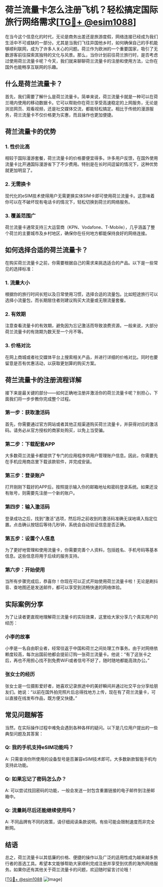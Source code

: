 # 荷兰流量卡怎么注册飞机？轻松搞定国际旅行网络需求[[TG💪+ @esim1088](https://t.me/s/esim1088)]

在当今这个信息化的时代，无论是商务出差还是旅游度假，网络连接已经成为我们生活中不可或缺的一部分。尤其是当我们飞往异国他乡时，如何确保自己的手机能够顺利联网，成为了许多人关心的问题。荷兰作为欧洲的一个重要国家，吸引了无数游客前往探索其独特的文化与风景。那么，当你计划前往荷兰旅行时，是否考虑过使用荷兰流量卡呢？今天，我们就来聊聊荷兰流量卡的注册和使用方法，让你在国外也能畅享互联网的乐趣。

## 什么是荷兰流量卡？

首先，我们需要了解什么是荷兰流量卡。简单来说，荷兰流量卡就是一种可以在荷兰境内使用的移动数据卡。它可以帮助你在荷兰享受高速稳定的上网服务，无论是浏览网页、观看视频，还是社交媒体交流，都能轻松搞定。相比于传统的漫游服务，荷兰流量卡不仅价格更为实惠，而且操作也更加便捷。

## 荷兰流量卡的优势

### 1. **性价比高**
   相较于国际漫游套餐，荷兰流量卡的价格要便宜得多。许多用户反馈，在国外使用流量卡比开通国际漫游省下了不少费用。特别是在长时间逗留的情况下，这种优势就更加明显了。

### 2. **无需换卡**
   现代化的eSIM技术使得用户无需更换实体SIM卡即可使用荷兰流量卡。这意味着你可以在不破坏现有电话卡的情况下，轻松切换到荷兰的网络服务。

### 3. **覆盖范围广**
   荷兰流量卡通常支持三大运营商（KPN、Vodafone、T-Mobile），几乎涵盖了整个荷兰的主要城市及乡村地区，确保你在任何地方都能保持良好的网络连接。

## 如何选择合适的荷兰流量卡？

在购买荷兰流量卡之前，你需要根据自己的需求来挑选适合的产品。以下是一些常见的选择标准：

### 1. **流量大小**
   根据你的旅行时间长短以及日常使用习惯，选择合适的流量包。比如短途旅行可以选择小流量包，而长期居住者则建议购买大流量或无限流量套餐。

### 2. **有效期**
   注意查看流量卡的有效期，避免因为忘记激活而导致浪费资源。一般来说，大部分荷兰流量卡的有效期为数天至一个月不等。

### 3. **价格对比**
   在网上商城或者社交媒体平台上搜索相关产品，并进行详细的价格对比。同时也要留意是否有优惠活动，以获取更划算的购买方案。

## 荷兰流量卡的注册流程详解

接下来是最关键的部分——如何正确地注册并激活你的荷兰流量卡呢？别担心，下面我们将一步步教你完成整个过程。

### 第一步：获取激活码
   首先，你需要通过官方网站或者其他正规渠道购买荷兰流量卡，并获得对应的激活码。请务必从官方授权的商家处购买，以免上当受骗。

### 第二步：下载配套APP
   大多数荷兰流量卡都提供了专门的应用程序供用户管理账户信息。因此，你需要先在手机应用商店里下载该款软件，并完成安装。

### 第三步：登录账户
   打开刚刚下载好的APP后，按照提示输入你的邮箱地址和密码登录系统。如果还没有账号，则需要先注册一个新的账户。

### 第四步：输入激活码
   登录成功之后，找到“激活”选项，然后将之前收到的激活码准确无误地填入指定位置。点击确认按钮后等待几秒钟，系统会自动验证信息是否正确。

### 第五步：设置个人信息
   为了更好地管理和使用流量卡，你需要完善个人资料，包括姓名、手机号码等基本信息。这些信息将用于后续的服务支持。

### 第六步：开始使用
   当所有步骤完成后，恭喜你！你现在可以正式开始使用荷兰流量卡啦！无论是刷抖音、查地图还是发送邮件，都可以享受到流畅快速的网络体验。

## 实际案例分享

为了让读者更直观地理解荷兰流量卡的实际效果，这里给大家分享几个真实用户的经历：

### 小李的故事
   小李是一名自由职业者，经常往返于中国和荷兰之间处理工作事务。由于对网络依赖度较高，每次出国前他都会提前订购一张荷兰流量卡。他说：“有了这张卡之后，再也不用担心找不到免费WiFi或者信号不好了，随时随地都能高效办公。”

### 张女士的经历
   张女士是一位摄影爱好者，她喜欢记录旅途中的美好瞬间并通过社交平台分享给朋友们。她说：“以前在国外拍完照片后总得找地方上传，现在有了荷兰流量卡，可以直接在线发布作品，既方便又快捷。”

## 常见问题解答

当然，在实际操作过程中难免会遇到各种各样的疑问。以下是几位用户提出的一些典型问题及其答案：

### Q: 我的手机支持eSIM功能吗？
A: 只需查询你所使用的设备型号是否兼容eSIM技术即可。大多数新款智能手机均支持此功能。

### Q: 如果忘记了密码怎么办？
A: 可以尝试找回密码的功能，一般会发送一封包含重置链接的电子邮件到注册邮箱中。

### Q: 流量耗尽后还能继续使用吗？
A: 不同品牌有不同的政策，请仔细阅读条款说明。有些可能会限制速度而非完全断网。

## 结语

总之，荷兰流量卡以其低廉的价格、便捷的操作以及广泛的适用性成为越来越多旅行者的首选工具。希望本文能够帮助大家顺利完成注册并享受到优质的海外网络服务。如果你还有其他关于荷兰流量卡的问题，欢迎随时留言讨论哦！

[[TG💪+ @esim1088](https://t.me/s/esim1088) ![Image](https://i.postimg.cc/4NQfJmqS/Snipaste-2025-05-13-00-14-12.png)]
